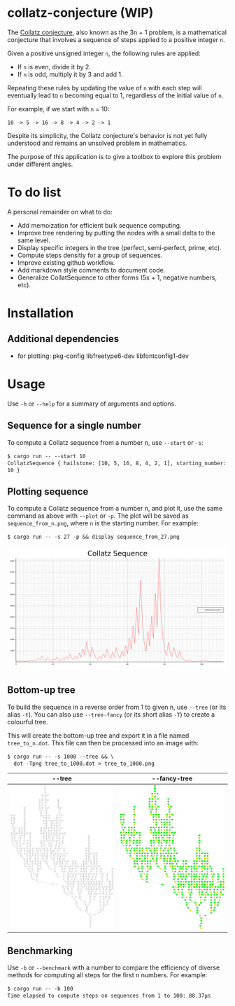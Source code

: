 # collatz-conjecture (WIP)

The [Collatz conjecture](https://en.wikipedia.org/wiki/Collatz_conjecture),
also known as the 3n + 1 problem, is a mathematical conjecture that involves a
sequence of steps applied to a positive integer `n`.

Given a positive unsigned integer `n`, the following rules are applied:
- If `n` is even, divide it by 2.
- If `n` is odd, multiply it by 3 and add 1.

Repeating these rules by updating the value of `n` with each step will
eventually lead to `n` becoming equal to 1, regardless of the initial value of
`n`.

For example, if we start with `n` = 10:
```text
10 -> 5 -> 16 -> 8 -> 4 -> 2 -> 1
```

Despite its simplicity, the Collatz conjecture's behavior is not yet fully
understood and remains an unsolved problem in mathematics.

The purpose of this application is to give a toolbox to explore this problem
under different angles.

# To do list

A personal remainder on what to do:
- Add memoization for efficient bulk sequence computing.
- Improve tree rendering by putting the nodes with a small delta to the same
level.
- Display specific integers in the tree (perfect, semi-perfect, prime, etc).
- Compute steps densitiy for a group of sequences.
- Improve existing github workflow.
- Add markdown style comments to document code.
- Generalize CollatSequence to other forms (5x + 1, negative numbers, etc).

# Installation

## Additional dependencies

- for plotting: pkg-config libfreetype6-dev libfontconfig1-dev

# Usage

Use `-h` or `--help` for a summary of arguments and options.

## Sequence for a single number
To compute a Collatz sequence from a number n, use `--start` or `-s`:
```terminal
$ cargo run -- --start 10
CollatzSequence { hailstone: [10, 5, 16, 8, 4, 2, 1], starting_number: 10 }
```

## Plotting sequence
To compute a Collatz sequence from a number n, and plot it, use the same command
as above with `--plot` or `-p`. The plot will be saved as `sequence_from_n.png`,
where `n` is the starting number. For example:
```terminal
$ cargo run -- -s 27 -p && display sequence_from_27.png
```
![Collatz Sequence for n = 27](rsc/img/sequence_from_27.png)

## Bottom-up tree
To build the sequence in a reverse order from 1 to given n, use `--tree`  (or
its alias `-t`). You can also use `--tree-fancy` (or its short alias
`-T`) to create a colourful tree.

This will create the bottom-up tree and export it in a file named
`tree_to_n.dot`. This file can then be processed into an image with:
```terminal
$ cargo run -- -s 1000 --tree && \
  dot -Tpng tree_to_1000.dot > tree_to_1000.png
```
<table>
<thead>
  <tr>
    <th>--tree</th>
    <th>--fancy-tree</th>
  </tr>
</thead>
<tbody>
  <tr>
    <td><img src="rsc/img/tree_to_2000.png" width="300"></td>
    <td><img src="rsc/img/tree_fancy_to_2000.png" width="300"></td>
  </tr>
</tbody>
</table>

## Benchmarking
Use `-b` or `--benchmark` with a number to compare the efficiency of diverse
methods for computing all steps for the first n numbers. For example:
```terminal
$ cargo run -- -b 100
Time elapsed to compute steps on sequences from 1 to 100: 88.37µs
```
